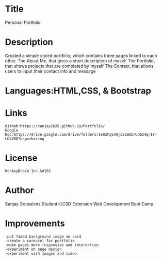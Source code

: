 # Title
Personal Portfolio
# Description
Created a simple styled portfolio, which contains three pages linked to each other.
The About Me, that gives a short description of myself
The Portfolio, that shows projects that are completed by myself
The Contact, that allows users to input their contact info and message
# Languages:HTML,CSS, & Bootstrap
# Links
    Github:https://sanjay1626.github.io/Portfolio/
    Google Doc:https://drive.google.com/drive/folders/1092hqS3Wjc2zWdIrUdb24qrIr-LD4VSO?usp=sharing

# License
    MonkeyBrain Inc.&#169
# Author
  Sanjay Gonsalves
  Student-UCSD Extension 
  Web Development Boot Camp
# Improvements
    -put faded background image on card
    -create a carousel for portfolio
    -make pages more responsive and interactive
    -experiment on page design 
    -experiment with images and video
    
    


